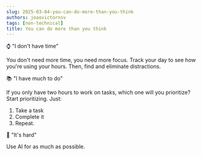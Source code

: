 ```yaml
---
slug: 2025-03-04-you-can-do-more-than-you-think
authors: joaovictornsv
tags: [non-technical]
title: You can do more than you think
---
```


⌚ "I don't have time"

You don't need more time, you need more focus. Track your day to see how you're using your hours. Then, find and eliminate distractions.

<!-- truncate -->

📚 "I have much to do"

If you only have two hours to work on tasks, which one will you prioritize? Start prioritizing. Just:
1. Take a task
2. Complete it
3. Repeat.

🧱 "It's hard"

Use AI for as much as possible. 
